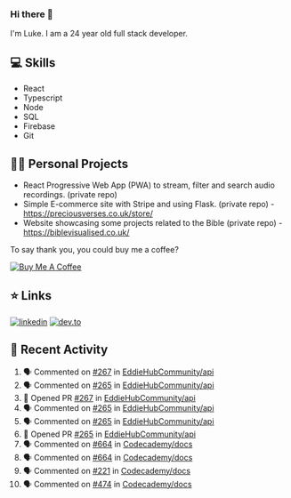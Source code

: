 ### Hi there 👋
I'm Luke. I am a 24 year old full stack developer.

## 💻 Skills 
- React
- Typescript
- Node
- SQL
- Firebase
- Git

## 👷‍♂️ Personal Projects
- React Progressive Web App (PWA) to stream, filter and search audio recordings. (private repo)
- Simple E-commerce site with Stripe and using Flask. (private repo) - https://preciousverses.co.uk/store/
- Website showcasing some projects related to the Bible (private repo) - https://biblevisualised.co.uk/

To say thank you, you could buy me a coffee?

[![Buy Me A Coffee](https://cdn.buymeacoffee.com/buttons/default-black.png)](https://www.buymeacoffee.com/lukeecart)

## ⭐ Links
[![linkedin](https://img.shields.io/badge/linkedin-0A66C2?style=for-the-badge&logo=linkedin)](https://www.linkedin.com/in/luke-cartwright)
[![dev.to](https://img.shields.io/badge/Dev.io-0A0A0A?style=for-the-badge&logo=devdotto)](https://dev.to/lukeecart)

## 📢 Recent Activity
<!--START_SECTION:activity-->
1. 🗣 Commented on [#267](https://github.com/EddieHubCommunity/api/issues/267) in [EddieHubCommunity/api](https://github.com/EddieHubCommunity/api)
2. 🗣 Commented on [#265](https://github.com/EddieHubCommunity/api/issues/265) in [EddieHubCommunity/api](https://github.com/EddieHubCommunity/api)
3. 💪 Opened PR [#267](https://github.com/EddieHubCommunity/api/pull/267) in [EddieHubCommunity/api](https://github.com/EddieHubCommunity/api)
4. 🗣 Commented on [#265](https://github.com/EddieHubCommunity/api/issues/265) in [EddieHubCommunity/api](https://github.com/EddieHubCommunity/api)
5. 🗣 Commented on [#265](https://github.com/EddieHubCommunity/api/issues/265) in [EddieHubCommunity/api](https://github.com/EddieHubCommunity/api)
6. 💪 Opened PR [#265](https://github.com/EddieHubCommunity/api/pull/265) in [EddieHubCommunity/api](https://github.com/EddieHubCommunity/api)
7. 🗣 Commented on [#664](https://github.com/Codecademy/docs/issues/664) in [Codecademy/docs](https://github.com/Codecademy/docs)
8. 🗣 Commented on [#664](https://github.com/Codecademy/docs/issues/664) in [Codecademy/docs](https://github.com/Codecademy/docs)
9. 🗣 Commented on [#221](https://github.com/Codecademy/docs/issues/221) in [Codecademy/docs](https://github.com/Codecademy/docs)
10. 🗣 Commented on [#474](https://github.com/Codecademy/docs/issues/474) in [Codecademy/docs](https://github.com/Codecademy/docs)
<!--END_SECTION:activity-->
